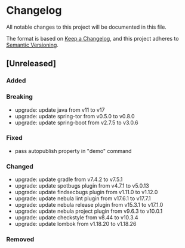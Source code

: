 # Changelog
All notable changes to this project will be documented in this file.

The format is based on [Keep a Changelog](https://keepachangelog.com/en/1.0.0/),
and this project adheres to [Semantic Versioning](https://semver.org/spec/v2.0.0.html).

## [Unreleased]
### Added

### Breaking
- upgrade: update java from v11 to v17
- upgrade: update spring-tor from v0.5.0 to v0.8.0
- upgrade: update spring-boot from v2.7.5 to v3.0.6

### Fixed
- pass autopublish property in "demo" command

### Changed
- upgrade: update gradle from v7.4.2 to v7.5.1
- upgrade: update spotbugs plugin from v4.7.1 to v5.0.13
- upgrade: update findsecbugs plugin from v1.11.0 to v1.12.0
- upgrade: update nebula lint plugin from v17.6.1 to v17.7.1
- upgrade: update nebula release plugin from v15.3.1 to v17.1.0
- upgrade: update nebula project plugin from v9.6.3 to v10.0.1
- upgrade: update checkstyle from v8.44 to v10.3.4
- upgrade: update lombok from v1.18.20 to v1.18.26

### Removed
